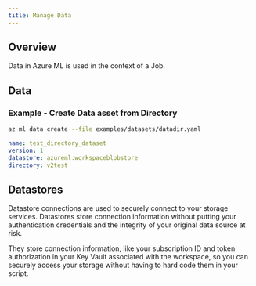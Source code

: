 ```yaml
---
title: Manage Data
---
```


## Overview

Data in Azure ML is used in the context of a Job.

## Data

### Example - Create Data asset from Directory

```bash
az ml data create --file examples/datasets/datadir.yaml
```

```yaml
name: test_directory_dataset
version: 1
datastore: azureml:workspaceblobstore
directory: v2test
```


## Datastores
Datastore connections are used to securely connect to your storage services. Datastores store connection information without putting your authentication credentials and the integrity of your original data source at risk. 

They store connection information, like your subscription ID and token authorization in your Key Vault associated with the workspace, so you can securely access your storage without having to hard code them in your script.
